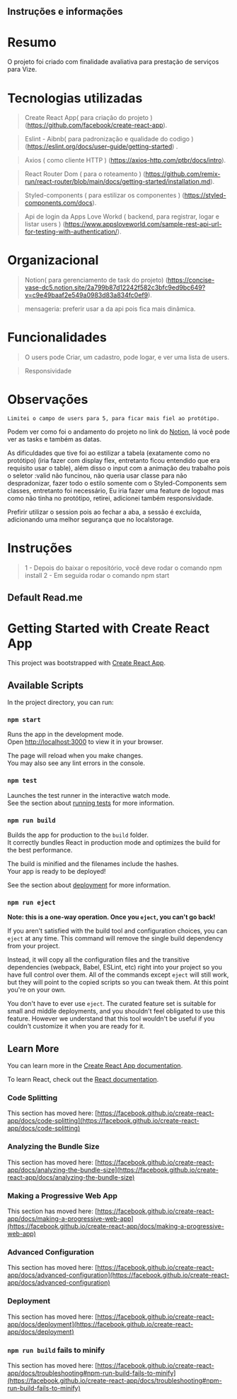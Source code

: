 ## Instruções e informações
# Resumo
O projeto foi criado com finalidade avaliativa para prestação de serviços para Vize.
# Tecnologias utilizadas
> Create React App( para criação do projeto ) (https://github.com/facebook/create-react-app).

> Eslint - Aibnb( para padronização e qualidade do codigo ) (https://eslint.org/docs/user-guide/getting-started) .

> Axios ( como cliente HTTP ) (https://axios-http.com/ptbr/docs/intro).

> React Router Dom ( para o roteamento ) (https://github.com/remix-run/react-router/blob/main/docs/getting-started/installation.md).

> Styled-components ( para estilizar os componentes ) (https://styled-components.com/docs).

> Api de login da Apps Love Workd ( backend, para registrar, logar e listar users ) (https://www.appsloveworld.com/sample-rest-api-url-for-testing-with-authentication/).


# Organizacional
> Notion( para gerenciamento de task do projeto) (https://concise-vase-dc5.notion.site/2a799b87d12242f582c3bfc9ed9bc649?v=c9e49baaf2e549a0983d83a834fc0ef9).

> mensageria: preferir usar a da api pois fica mais dinâmica. 
# Funcionalidades

> O users pode Criar, um cadastro, pode logar, e ver uma lista de users.

> Responsividade
# Observações

    Limitei o campo de users para 5, para ficar mais fiel ao protótipo.
Podem ver como foi o andamento do projeto no link do [Notion](https://concise-vase-dc5.notion.site/2a799b87d12242f582c3bfc9ed9bc649?v=c9e49baaf2e549a0983d83a834fc0ef9), lá você pode ver as tasks e também as datas.

As dificuldades que tive foi ao estilizar a tabela (exatamente como no protótipo) (iria fazer com display flex, entretanto ficou entendido que era requisito usar o table), além disso o input com a animação deu trabalho pois o seletor :valid não funcinou, não queria usar classe para não despradonizar, fazer todo o estilo somente com o Styled-Components sem classes, entretanto foi necessário, Eu iria fazer uma feature de logout mas como não tinha no protótipo, retirei, adicionei também responsividade.

Prefirir utilizar o session pois ao fechar a aba, a sessão é excluida, adicionando uma melhor segurança que no localstorage.

# Instruções

> 1 - Depois do baixar o repositório, você deve rodar o comando npm install
> 2 - Em seguida rodar o comando npm start

## Default Read.me

# Getting Started with Create React App

This project was bootstrapped with [Create React App](https://github.com/facebook/create-react-app).

## Available Scripts

In the project directory, you can run:

### `npm start`

Runs the app in the development mode.\
Open [http://localhost:3000](http://localhost:3000) to view it in your browser.

The page will reload when you make changes.\
You may also see any lint errors in the console.

### `npm test`

Launches the test runner in the interactive watch mode.\
See the section about [running tests](https://facebook.github.io/create-react-app/docs/running-tests) for more information.

### `npm run build`

Builds the app for production to the `build` folder.\
It correctly bundles React in production mode and optimizes the build for the best performance.

The build is minified and the filenames include the hashes.\
Your app is ready to be deployed!

See the section about [deployment](https://facebook.github.io/create-react-app/docs/deployment) for more information.

### `npm run eject`

**Note: this is a one-way operation. Once you `eject`, you can't go back!**

If you aren't satisfied with the build tool and configuration choices, you can `eject` at any time. This command will remove the single build dependency from your project.

Instead, it will copy all the configuration files and the transitive dependencies (webpack, Babel, ESLint, etc) right into your project so you have full control over them. All of the commands except `eject` will still work, but they will point to the copied scripts so you can tweak them. At this point you're on your own.

You don't have to ever use `eject`. The curated feature set is suitable for small and middle deployments, and you shouldn't feel obligated to use this feature. However we understand that this tool wouldn't be useful if you couldn't customize it when you are ready for it.

## Learn More

You can learn more in the [Create React App documentation](https://facebook.github.io/create-react-app/docs/getting-started).

To learn React, check out the [React documentation](https://reactjs.org/).

### Code Splitting

This section has moved here: [https://facebook.github.io/create-react-app/docs/code-splitting](https://facebook.github.io/create-react-app/docs/code-splitting)

### Analyzing the Bundle Size

This section has moved here: [https://facebook.github.io/create-react-app/docs/analyzing-the-bundle-size](https://facebook.github.io/create-react-app/docs/analyzing-the-bundle-size)

### Making a Progressive Web App

This section has moved here: [https://facebook.github.io/create-react-app/docs/making-a-progressive-web-app](https://facebook.github.io/create-react-app/docs/making-a-progressive-web-app)

### Advanced Configuration

This section has moved here: [https://facebook.github.io/create-react-app/docs/advanced-configuration](https://facebook.github.io/create-react-app/docs/advanced-configuration)

### Deployment

This section has moved here: [https://facebook.github.io/create-react-app/docs/deployment](https://facebook.github.io/create-react-app/docs/deployment)

### `npm run build` fails to minify

This section has moved here: [https://facebook.github.io/create-react-app/docs/troubleshooting#npm-run-build-fails-to-minify](https://facebook.github.io/create-react-app/docs/troubleshooting#npm-run-build-fails-to-minify)
